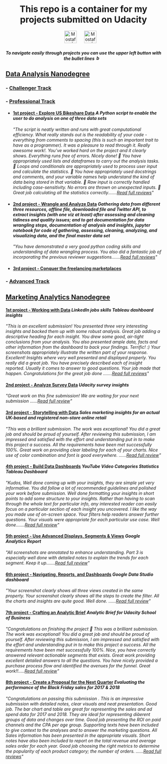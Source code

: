 <p><h1 align="center">This repo is a container for my projects submitted on Udacity</h1></p>
<div align="center">
    <a href="https://linkedin.com/in/lnkdn1" style="text-decoration:None">
        <img alt="Mostafa | LinkedIn" width="40px" style="margin-right:20px" src="https://static-exp1.licdn.com/sc/h/al2o9zrvru7aqj8e1x2rzsrca" />
    </a>
    <a href="https://public.tableau.com/profile/m3836#!/" style="text-decoration:None">
        <img alt="Mostafa | Tableau Public" width="40px" style="margin-right:20px" src="https://public.tableau.com/s/favicon.ico" />
    </a>
</div>

<h5 align="center"> To navigate easily through projects you can use the upper left button with the bullet lines <img alt="bullet lines button image" width="15px" style="margin-right:10px" src="https://cdn.icon-icons.com/icons2/1659/PNG/512/3844437-hamburger-list-menu-more-navigation_110311.png" /></h5>

## [Data Analysis Nanodegree](Data%20Analysis%20Nanodegree#readme)
### - [Challenger Track](Data%20Analysis%20Nanodegree/1.%20Challenger%20Track#readme "My XLSX solved files and certification of track exam")
### - [Professional Track](Data%20Analysis%20Nanodegree/2.%20Professional%20Track#readme "Professional Track Projects")<br>
  * #### [1st project - Explore US Bikeshare Data](Data%20Analysis%20Nanodegree/2.%20Professional%20Track/1st%20proj%20-%20%20Explore%20US%20Bikeshare%20Data#readme "A Python script to enable the user to do analysis on one of three data sets") *A Python script to enable the user to do analysis on one of three data sets*
    *"The script is neatly written and runs with great computational efficiency. What really stands out is the readability of your code - everything from comments to spacing (this is such an important trait to have as a programmer). It was a pleasure to read through it. Really awesome work!. You’ve worked hard on the project and it clearly shows. Everything runs free of errors. Nicely done! 🌟 You have appropriately used lists and dataframes to carry out the analysis tasks. 🌟 Loops and conditionals are appropriately used to process user input and calculate the statistics. 🌟 You have appropriately used docstrings and comments, and your variable names help understand the kind of data being stored in that variable. 🌟 Raw input is correctly handled including case-sensitivity. No errors are thrown on unexpected inputs. 🌟 Great job calculating all the statistics correctly.......[Read full reviews](Data%20Analysis%20Nanodegree/2.%20Professional%20Track/1st%20proj%20-%20%20Explore%20US%20Bikeshare%20Data#reviews-highlights-for-my-submissions)"*
  * #### [2nd project - Wrangle and Analyze Data](Data%20Analysis%20Nanodegree/2.%20Professional%20Track/2nd%20proj%20-%20%20Wrangle%20and%20Analyze%20Data#readme "Gathering data from different three resources, offline file, downloaded file and Twitter API, to extract insights (with one viz at least) after assessing and cleaning tidiness and quality issues; and to get documentation for data wrangling steps, documentation of analysis and insights, jupyter notebook for code of gathering, assessing, cleaning, analyzing, and visualizing data, and the final master data set") *Gathering data from different three resources, offline file, downloaded file and Twitter API, to extract insights (with one viz at least) after assessing and cleaning tidiness and quality issues; and to get documentation for data wrangling steps, documentation of analysis and insights, jupyter notebook for code of gathering, assessing, cleaning, analyzing, and visualizing data, and the final master data set*
    *"You have demonstrated a very good python coding skills and understanding of data wrangling process. You also did a fantastic job of incorporating the previous reviewer suggestions.......[Read full reviews](Data%20Analysis%20Nanodegree/2.%20Professional%20Track/2nd%20proj%20-%20%20Wrangle%20and%20Analyze%20Data#reviews-highlights-for-my-submissions)"*
  * #### [3rd project - Conquer the freelancing marketplaces](Data%20Analysis%20Nanodegree/2.%20Professional%20Track/3rd%20proj%20-%20%20Conquer%20the%20freelancing%20marketplaces#readme)<br>
### - [Advanced Track](Data%20Analysis%20Nanodegree/3.%20Advanced%20Track "Advanced Track Projects")

## [Marketing Analytics Nanodegree](Marketing%20Analytics%20Nanodegree)
#### [1st project - Working with Data](Marketing%20Analytics%20Nanodegree/1st%20proj%20-%20%20LinkedIn%20jobs%20skills%20Tableau%20dashboard%20insights#readme "LinkedIn jobs skills Tableau dashboard insights") *LinkedIn jobs skills Tableau dashboard insights*
   *"This is an excellent submission! You presented three very interesting insights and backed them up with some robust analysis. Great job adding a descriptive heading for each insight. You drew some good, air-tight conclusions from your analysis. You also presented ample data, facts and other information from the dashboard to back your findings. Terrific! :) Your screenshots appropriately illustrate the written part of your response. Excellent! Insights where very well presented and displayed properly. You really did a great job. You have precisely described each of insight reported. Usually it comes to answer to good questions. Your job made that happen. Congratulations for the great job done .......[Read full reviews](Marketing%20Analytics%20Nanodegree/1st%20proj%20-%20%20LinkedIn%20jobs%20skills%20Tableau%20dashboard%20insights/README.md#reviews-highlights-for-my-submissions)"*
#### [2nd project - Analyze Survey Data](Marketing%20Analytics%20Nanodegree/2nd%20proj%20-%20Udacity%20survey%20insights#readme "Udacity survey insights") *Udacity survey insights*
   *"Great work on this fine submission! We are waiting for your next submission ......[Read full review](Marketing%20Analytics%20Nanodegree/2nd%20proj%20-%20Udacity%20survey%20insights#review-highlights-for-my-submission)"*
#### [3rd project - Storytelling with Data](Marketing%20Analytics%20Nanodegree/3rd%20proj%20-%20%20%20Sales%20marketing%20insights%20for%20an%20actual%20UK-based%20and%20registered%20non-store%20online%20retail#readme "Sales marketing insights for an actual UK-based and registered non-store online retail") *Sales marketing insights for an actual UK-based and registered non-store online retail*
   *"This was a brilliant submission. The work was exceptional! You did a great job and should be proud of yourself. After reviewing this submission, I am impressed and satisfied with the effort and understanding put in to make this project a success. All the requirements have been met successfully 100%. Great work on providing clear labeling for each of your charts. Nice use of color combination and font is good everywhere. ......[Read full review](Marketing%20Analytics%20Nanodegree/3rd%20proj%20-%20%20%20Sales%20marketing%20insights%20for%20an%20actual%20UK-based%20and%20registered%20non-store%20online%20retail#review-highlights-for-my-submission)"*
#### [4th project - Build Data Dashboards](Marketing%20Analytics%20Nanodegree/4th%20proj%20-%20YouTube%20Video%20Categories%20Statistics%20Tableau%20Dashboard#readme "YouTube Video Categories Statistics Tableau Dashboard") *YouTube Video Categories Statistics Tableau Dashboard*
   *"Kudos, Well done coming up with your insights, they are simple yet very informative. You did follow a lot of recommended guidelines and polished your work before submission. Well done formatting your insights in short points to add some structure to your insights. Rather than having to scan through the whole text for particular info, any interested reader can easily focus on a particular section of each insight you uncovered. I like the way you made use of on-screen space. Your filters help readers answer further questions. Your visuals were appropriate for each particular use case. Well done.......[Read full review](Marketing%20Analytics%20Nanodegree/4th%20proj%20-%20YouTube%20Video%20Categories%20Statistics%20Tableau%20Dashboard#review-highlights-for-my-submission)"*
#### [5th project - Use Advanced Displays, Segments & Views](Marketing%20Analytics%20Nanodegree/5th%20proj%20-%20Google%20Analytics%20Report#readme "Google Analytics Report") *Google Analytics Report*
   *"All screenshots are annotated to enhance understanding. Part 3 is especially well done with detailed notes to explain the trends for each segment. Keep it up.......[Read full review](Marketing%20Analytics%20Nanodegree/5th%20proj%20-%20Google%20Analytics%20Report#review-highlights-for-my-submission)"*
#### [6th project - Navigating, Reports, and Dashboards](Marketing%20Analytics%20Nanodegree/6th%20proj%20-%20Google%20Data%20Studio%20dashboard#readme "Google Data Studio dashboard") *Google Data Studio dashboard*
   *"Your screenshot clearly shows all three views created in the same property. Your screenshot clearly shows all the steps to create the filter. All the charts and insights are quite good. Well done. ......[Read full review](Marketing%20Analytics%20Nanodegree/6th%20proj%20-%20Google%20Data%20Studio%20dashboard#review-highlights-for-my-submission)"*
#### [7th project - Crafting an Analytic Brief](Marketing%20Analytics%20Nanodegree/7th%20proj%20-%20%20Analytic%20Brief%20for%20Udacity%20School%20of%20Business#readme "Analytic Brief for Udacity School of Business") *Analytic Brief for Udacity School of Business*
   *"Congratulations on finishing the project 🎉 This was a brilliant submission. The work was exceptional! You did a great job and should be proud of yourself. After reviewing this submission, I am impressed and satisfied with the effort and understanding put in to make this project a success. All the requirements have been met successfully 100%. Nice, you have correctly answered relevant actionable segments that exists. Great work providing excellent detailed answers to all the questions. You have nicely provided a purchase process flow and identified the avenues for the funnel. Great work!!.....[Read full review](Marketing%20Analytics%20Nanodegree/7th%20proj%20-%20%20Analytic%20Brief%20for%20Udacity%20School%20of%20Business#review-highlights-for-my-submission)"*
#### [8th project - Create a Proposal for the Next Quarter](Marketing%20Analytics%20Nanodegree/8th%20proj%20-%20Create%20a%20Proposal%20for%20the%20Next%20Quarter#readme "Evaluating the performance of the Black Friday sales for 2017 & 2018") *Evaluating the performance of the Black Friday sales for 2017 & 2018*
   *"Congratulations on passing this submission . This is an impressive submission with detailed notes, clear visuals and neat presentation. Good job. The bar chart and table are great for representing the sales and ad spend data for 2017 and 2018. They are ideal for representing diàerent groups of data and changes over time. Good job presenting the ROI on paid channels and the CPA per age group. Supporting texts have been included to give context to the analyses and to answer the marketing questions.
All Sales information has been presented in the appropriate visuals. Short notes have also been included to report on the total revenue and average sales order for each year.
Good job choosing the right metrics to determine the popularity of each product category; the number of orders. ......[Read full reviews](Marketing%20Analytics%20Nanodegree/8th%20proj%20-%20Create%20a%20Proposal%20for%20the%20Next%20Quarter#reviews-highlights-for-my-submissions)"*
